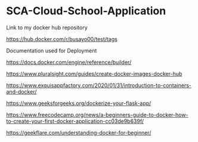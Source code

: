 # SCA-Cloud-School-Application

Link to my docker hub repository

https://hub.docker.com/r/busayo00/test/tags 


Documentation used for Deployment


https://docs.docker.com/engine/reference/builder/

https://www.pluralsight.com/guides/create-docker-images-docker-hub

https://www.exquisappfactory.com/2020/01/31/introduction-to-containers-and-docker/

https://www.geeksforgeeks.org/dockerize-your-flask-app/

https://www.freecodecamp.org/news/a-beginners-guide-to-docker-how-to-create-your-first-docker-application-cc03de9b639f/

https://geekflare.com/understanding-docker-for-beginner/


